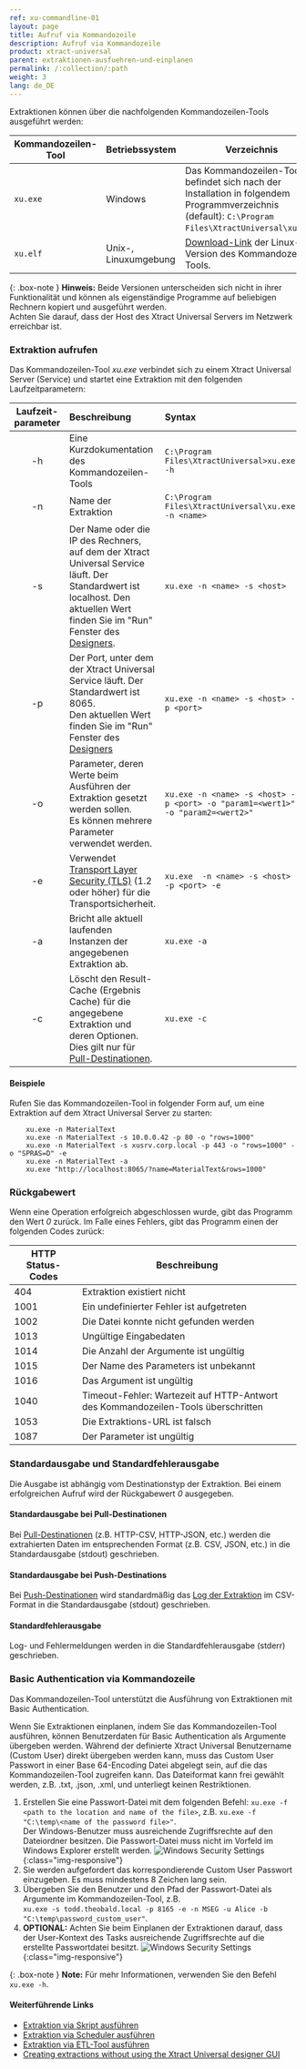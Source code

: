 ```yaml
---
ref: xu-commandline-01
layout: page
title: Aufruf via Kommandozeile
description: Aufruf via Kommandozeile
product: xtract-universal
parent: extraktionen-ausfuehren-und-einplanen
permalink: /:collection/:path
weight: 3
lang: de_DE
---
```

Extraktionen können über die nachfolgenden Kommandozeilen-Tools ausgeführt werden:

| Kommandozeilen-Tool | Betriebssystem  | Verzeichnis |
|---|:---|---|
| `xu.exe` | Windows  | Das Kommandozeilen-Tool befindet sich nach der Installation in folgendem Programmverzeichnis (default): `C:\Program Files\XtractUniversal\xu.exe`. |
| `xu.elf` | Unix-, Linuxumgebung | [Download-Link](https://cdn-files.theobald-software.com/download/XtractUniversal/xu.elf.tar.gz) der Linux-Version des Kommandozeilen-Tools. |

{: .box-note }
**Hinweis:** Beide Versionen unterscheiden sich nicht in ihrer Funktionalität und können als eigenständige Programme auf beliebigen Rechnern kopiert und ausgeführt werden.<br> Achten Sie darauf, dass der Host des Xtract Universal Servers im Netzwerk erreichbar ist. 

### Extraktion aufrufen
Das Kommandozeilen-Tool *xu.exe* verbindet sich zu einem Xtract Universal Server (Service) und startet eine Extraktion mit den folgenden Laufzeitparametern:

| Laufzeit-<br>parameter   | Beschreibung | Syntax  |
|:---:|:---|:---|
| -h        |  Eine Kurzdokumentation des Kommandozeilen-Tools  |   `C:\Program Files\XtractUniversal>xu.exe -h` |
| -n   |  Name der Extraktion  | `C:\Program Files\XtractUniversal\xu.exe -n <name>` |
|   -s       |  Der Name oder die IP des Rechners, auf dem der Xtract Universal Service läuft. Der Standardwert ist localhost. Den aktuellen Wert finden Sie im "Run" Fenster des [Designers](../erste-schritte/designer-overview#hauptmenüleiste-1).|  `xu.exe -n <name> -s <host>`|
| -p    | Der Port, unter dem der Xtract Universal Service läuft. Der Standardwert ist 8065. <br> Den aktuellen Wert finden Sie im "Run" Fenster des [Designers](../erste-schritte/designer-overview#hauptmenüleiste-1)  | `xu.exe -n <name> -s <host> -p <port>` |
|  -o     | Parameter, deren Werte beim Ausführen der Extraktion gesetzt werden sollen. <br> Es können mehrere Parameter verwendet werden. | `xu.exe -n <name> -s <host> -p <port> -o "param1=<wert1>" -o "param2=<wert2>"`|
|  -e  | Verwendet [Transport Layer Security (TLS)](https://docs.microsoft.com/en-us/windows/win32/secauthn/transport-layer-security-protocol) (1.2 oder höher) für die Transportsicherheit. |   `xu.exe  -n <name> -s <host> -p <port> -e`|
| -a    |Bricht alle aktuell laufenden Instanzen der angegebenen Extraktion ab. | `xu.exe -a` |
|  -c   | Löscht den Result-Cache (Ergebnis Cache) für die angegebene Extraktion und deren Optionen.<br> Dies gilt nur für [Pull-Destinationen](../destinationen#pull--und-push-destinationen). | `xu.exe -c` |  

#### Beispiele
Rufen Sie das Kommandozeilen-Tool in folgender Form auf, um eine Extraktion auf dem Xtract Universal Server zu starten:
```
    xu.exe -n MaterialText
    xu.exe -n MaterialText -s 10.0.0.42 -p 80 -o "rows=1000"
    xu.exe -n MaterialText -s xusrv.corp.local -p 443 -o "rows=1000" -o "SPRAS=D" -e
    xu.exe -n MaterialText -a
    xu.exe "http://localhost:8065/?name=MaterialText&rows=1000"
```

### Rückgabewert 
Wenn eine Operation erfolgreich abgeschlossen wurde, gibt das Programm den Wert *0* zurück. Im Falle eines Fehlers, gibt das Programm einen der folgenden Codes zurück:

|HTTP Status-Codes	|Beschreibung|
|---|---|
|404 |	Extraktion existiert nicht|
|1001|	Ein undefinierter Fehler ist aufgetreten|
|1002|	Die Datei konnte nicht gefunden werden|
|1013|	Ungültige Eingabedaten|
|1014|	Die Anzahl der Argumente ist ungültig|
|1015|	Der Name des Parameters ist unbekannt|
|1016|	Das Argument ist ungültig|
|1040|	Timeout-Fehler: Wartezeit auf HTTP-Antwort des Kommandozeilen-Tools überschritten |
|1053|	Die Extraktions-URL ist falsch |
|1087|	Der Parameter ist ungültig |

### Standardausgabe und Standardfehlerausgabe
Die Ausgabe ist abhängig vom Destinationstyp der Extraktion. Bei einem erfolgreichen Aufruf wird der Rückgabewert *0* ausgegeben.

#### Standardausgabe bei Pull-Destinationen
Bei [Pull-Destinationen](../destinationen#pull--und-push-destinationen) (z.B. HTTP-CSV, HTTP-JSON, etc.) werden die extrahierten Daten im entsprechenden Format (z.B. CSV, JSON, etc.) in die Standardausgabe (stdout) geschrieben.

#### Standardausgabe bei Push-Destinations
Bei [Push-Destinationen](../destinationen#pull--und-push-destinationen) wird standardmäßig das [Log der Extraktion](../logging/log-zugriff-ueber-designer#extraktions-logs) im CSV-Format in die Standardausgabe (stdout) geschrieben. 

#### Standardfehlerausgabe
Log- und Fehlermeldungen werden in die Standardfehlerausgabe (stderr) geschrieben.

<!---
### Weitere Optionen zum Aufruf einer Extraktion

#### Synchroner vs. asynchroner Aufruf
Ein synchroner Aufruf einer Extraktion ist ein blockierender Aufruf. D.h. die Anwendung wartet, bis die Extraktion beendet wird und ein Rückgabecode zurückgegeben wird.

Ein asynchroner Aufruf einer Extraktion ist ein nichtblockierender Aufruf. D.h. es wird ein eindeutiger Zeitstempel der aufgerufenen Extraktion zurückgegeben und die Anwendung muss nicht warten, bis die Extraktion beendet wird. Mit dem eindeutigen Zeitstempel der aufgerufenen Extraktion kann z.B. der Status der Extraktion überprüft werden. 

|Beschreibung	|Syntax|
|:---|:---|
|Log-Ausgabe einer Extraktion unterdrücken (nur bei synchroner Extraktion mit Push-Destinationen) |`xu.exe -o quiet-push=true`|
|Aufruf synchroner Extraktion (Standard)|	`xu.exe -o wait=false`|
|Rückgabe des Zeitstempels einer Extraktion |`xu.exe -n <name> -o wait=false 1>>false_output1.txt 2>>false_output2.txt`|

{: .box-tip }
**Tipp:** Der XU-Server verfügt über weitere Funktionalitäten wie z.B. den Status eines (asynchronen) Extraktionsaufrufs prüfen, Logs oder Metadaten einer Extraktion abfragen usw. Diese Funktionalitäten werden nicht über das Kommandozeilen-Tool, sondern nur über [Webservices](./call-via-webservice#weitere-webservices) aufgerufen.
--->

### Basic Authentication via Kommandozeile

Das Kommandozeilen-Tool unterstützt die Ausführung von Extraktionen mit Basic Authentication.

Wenn Sie Extraktionen einplanen, indem Sie das Kommandozeilen-Tool ausführen, können Benutzerdaten für Basic Authentication als Argumente übergeben werden.
Während der definierte Xtract Universal Benutzername (Custom User) direkt übergeben werden kann, muss das Custom User Passwort in einer Base 64-Encoding Datei abgelegt sein, auf die das Kommandozeilen-Tool zugreifen kann.
Das Dateiformat kann frei gewählt werden, z.B. .txt, .json, .xml, und unterliegt keinen Restriktionen.

1. Erstellen Sie eine Passwort-Datei mit dem folgenden Befehl: `xu.exe -f <path to the location and name of the file>`, z.B. `xu.exe -f "C:\temp\<name of the password file>"`.<br>
Der Windows-Benutzer muss ausreichende Zugriffsrechte auf den Dateiordner besitzen. Die Passwort-Datei muss nicht im Vorfeld im Windows Explorer erstellt werden. 
![Windows Security Settings](/img/content/xu/security_settings_windows_folder.png){:class="img-responsive"}
2. Sie werden aufgefordert das korrespondierende Custom User Passwort einzugeben. Es muss mindestens 8 Zeichen lang sein.
3. Übergeben Sie den Benutzer und den Pfad der Passwort-Datei als Argumente im Kommandozeilen-Tool, z.B. <br>
`xu.exe -s todd.theobald.local -p 8165 -e -n MSEG -u Alice -b "C:\temp\password_custom_user"`.
4. **OPTIONAL:** Achten Sie beim Einplanen der Extraktionen darauf, dass der User-Kontext des Tasks ausreichende Zugriffsrechte auf die erstellte Passwortdatei besitzt.
![Windows Security Settings](/img/content/xu/security_settings_windows_task_scheduler.png){:class="img-responsive"}

{: .box-note }
**Note:** Für mehr Informationen, verwenden Sie den Befehl `xu.exe -h`. 

#### Weiterführende Links
- [Extraktion via Skript ausführen](https://kb.theobald-software.com/xtract-universal/call-extraction-via-script)
- [Extraktion via Scheduler ausführen](./call-via-scheduler)
- [Extraktion via ETL-Tool ausführen](./call-via-etl)
- [Creating extractions without using the Xtract Universal designer GUI](https://kb.theobald-software.com/xtract-universal/explanation-of-using-config-command-line-tool)
